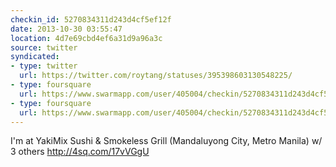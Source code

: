 ```yaml
---
checkin_id: 5270834311d243d4cf5ef12f
date: 2013-10-30 03:55:47
location: 4d7e69cbd4ef6a31d9a96a3c
source: twitter
syndicated:
- type: twitter
  url: https://twitter.com/roytang/statuses/395398603130548225/
- type: foursquare
  url: https://www.swarmapp.com/user/405004/checkin/5270834311d243d4cf5ef12f?s=CxaIWkmll_AFhx27CmFr8z7DIOA&ref=tw
- type: foursquare
  url: https://www.swarmapp.com/user/405004/checkin/5270834311d243d4cf5ef12f?s=CxaIWkmll_AFhx27CmFr8z7DIOA&ref=tw
---
```


I'm at YakiMix Sushi &amp; Smokeless Grill (Mandaluyong City, Metro Manila) w/ 3 others http://4sq.com/17vVGgU
